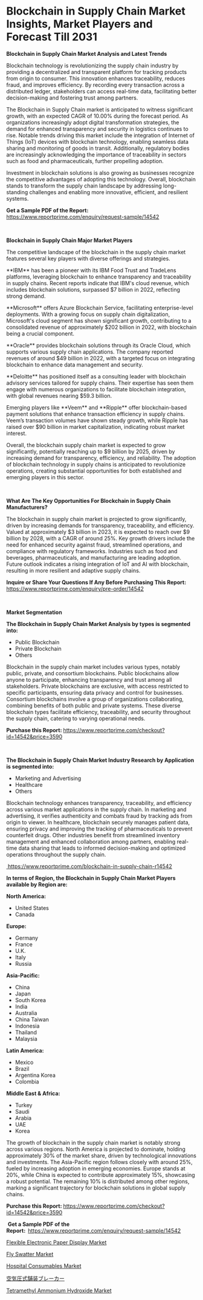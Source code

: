 <p><h1>Blockchain in Supply Chain Market Insights, Market Players and Forecast Till 2031</h1></p><p><strong>Blockchain in Supply Chain Market Analysis and Latest Trends</strong></p>
<p><p>Blockchain technology is revolutionizing the supply chain industry by providing a decentralized and transparent platform for tracking products from origin to consumer. This innovation enhances traceability, reduces fraud, and improves efficiency. By recording every transaction across a distributed ledger, stakeholders can access real-time data, facilitating better decision-making and fostering trust among partners.</p><p>The Blockchain in Supply Chain market is anticipated to witness significant growth, with an expected CAGR of 10.00% during the forecast period. As organizations increasingly adopt digital transformation strategies, the demand for enhanced transparency and security in logistics continues to rise. Notable trends driving this market include the integration of Internet of Things (IoT) devices with blockchain technology, enabling seamless data sharing and monitoring of goods in transit. Additionally, regulatory bodies are increasingly acknowledging the importance of traceability in sectors such as food and pharmaceuticals, further propelling adoption.</p><p>Investment in blockchain solutions is also growing as businesses recognize the competitive advantages of adopting this technology. Overall, blockchain stands to transform the supply chain landscape by addressing long-standing challenges and enabling more innovative, efficient, and resilient systems.</p></p>
<p><strong>Get a Sample PDF of the Report:&nbsp;</strong> <a href="https://www.reportprime.com/enquiry/request-sample/14542">https://www.reportprime.com/enquiry/request-sample/14542</a></p>
<p>&nbsp;</p>
<p><strong>Blockchain in Supply Chain Major Market Players</strong></p>
<p><p>The competitive landscape of the blockchain in the supply chain market features several key players with diverse offerings and strategies. </p><p>**IBM** has been a pioneer with its IBM Food Trust and TradeLens platforms, leveraging blockchain to enhance transparency and traceability in supply chains. Recent reports indicate that IBM's cloud revenue, which includes blockchain solutions, surpassed $7 billion in 2022, reflecting strong demand.</p><p>**Microsoft** offers Azure Blockchain Service, facilitating enterprise-level deployments. With a growing focus on supply chain digitalization, Microsoft's cloud segment has shown significant growth, contributing to a consolidated revenue of approximately $202 billion in 2022, with blockchain being a crucial component.</p><p>**Oracle** provides blockchain solutions through its Oracle Cloud, which supports various supply chain applications. The company reported revenues of around $49 billion in 2022, with a targeted focus on integrating blockchain to enhance data management and security.</p><p>**Deloitte** has positioned itself as a consulting leader with blockchain advisory services tailored for supply chains. Their expertise has seen them engage with numerous organizations to facilitate blockchain integration, with global revenues nearing $59.3 billion.</p><p>Emerging players like **Veem** and **Ripple** offer blockchain-based payment solutions that enhance transaction efficiency in supply chains. Veem’s transaction volumes have shown steady growth, while Ripple has raised over $90 billion in market capitalization, indicating robust market interest.</p><p>Overall, the blockchain supply chain market is expected to grow significantly, potentially reaching up to $9 billion by 2025, driven by increasing demand for transparency, efficiency, and reliability. The adoption of blockchain technology in supply chains is anticipated to revolutionize operations, creating substantial opportunities for both established and emerging players in this sector.</p></p>
<p>&nbsp;</p>
<p><strong>What Are The Key Opportunities For Blockchain in Supply Chain Manufacturers?</strong></p>
<p><p>The blockchain in supply chain market is projected to grow significantly, driven by increasing demands for transparency, traceability, and efficiency. Valued at approximately $3 billion in 2023, it is expected to reach over $9 billion by 2028, with a CAGR of around 25%. Key growth drivers include the need for enhanced security against fraud, streamlined operations, and compliance with regulatory frameworks. Industries such as food and beverages, pharmaceuticals, and manufacturing are leading adoption. Future outlook indicates a rising integration of IoT and AI with blockchain, resulting in more resilient and adaptive supply chains.</p></p>
<p><strong>Inquire or Share Your Questions If Any Before Purchasing This Report:</strong> <a href="https://www.reportprime.com/enquiry/pre-order/14542">https://www.reportprime.com/enquiry/pre-order/14542</a></p>
<p>&nbsp;</p>
<p><strong>Market Segmentation</strong></p>
<p><strong>The Blockchain in Supply Chain Market Analysis by types is segmented into:</strong></p>
<p><ul><li>Public Blockchain</li><li>Private Blockchain</li><li>Others</li></ul></p>
<p><p>Blockchain in the supply chain market includes various types, notably public, private, and consortium blockchains. Public blockchains allow anyone to participate, enhancing transparency and trust among all stakeholders. Private blockchains are exclusive, with access restricted to specific participants, ensuring data privacy and control for businesses. Consortium blockchains involve a group of organizations collaborating, combining benefits of both public and private systems. These diverse blockchain types facilitate efficiency, traceability, and security throughout the supply chain, catering to varying operational needs.</p></p>
<p><strong>Purchase this Report:&nbsp;</strong><a href="https://www.reportprime.com/checkout?id=14542&price=3590">https://www.reportprime.com/checkout?id=14542&price=3590</a></p>
<p>&nbsp;</p>
<p><strong>The Blockchain in Supply Chain Market Industry Research by Application is segmented into:</strong></p>
<p><ul><li>Marketing and Advertising</li><li>Healthcare</li><li>Others</li></ul></p>
<p><p>Blockchain technology enhances transparency, traceability, and efficiency across various market applications in the supply chain. In marketing and advertising, it verifies authenticity and combats fraud by tracking ads from origin to viewer. In healthcare, blockchain securely manages patient data, ensuring privacy and improving the tracking of pharmaceuticals to prevent counterfeit drugs. Other industries benefit from streamlined inventory management and enhanced collaboration among partners, enabling real-time data sharing that leads to informed decision-making and optimized operations throughout the supply chain.</p></p>
<p><a href="https://www.reportprime.com/blockchain-in-supply-chain-r14542">&nbsp;https://www.reportprime.com/blockchain-in-supply-chain-r14542</a></p>
<p><strong>In terms of Region, the Blockchain in Supply Chain Market Players available by Region are:</strong></p>
<p>
    <p> <strong> North America: </strong>
        <ul>
            <li>United States</li>
            <li>Canada</li>
        </ul>
        </p> 
    <p> <strong> Europe: </strong>
        <ul>
            <li>Germany</li>
            <li>France</li>
            <li>U.K.</li>
            <li>Italy</li>
            <li>Russia</li>
        </ul>
        </p> 
    <p> <strong> Asia-Pacific: </strong>
        <ul>
            <li>China</li>
            <li>Japan</li>
            <li>South Korea</li>
            <li>India</li>
            <li>Australia</li>
            <li>China Taiwan</li>
            <li>Indonesia</li>
            <li>Thailand</li>
            <li>Malaysia</li>
        </ul>
        </p> 
    <p> <strong> Latin America: </strong>
        <ul>
            <li>Mexico</li>
            <li>Brazil</li>
            <li>Argentina Korea</li>
            <li>Colombia</li>
        </ul>
        </p> 
    <p> <strong> Middle East & Africa: </strong>
        <ul>
            <li>Turkey</li>
            <li>Saudi</li>
            <li>Arabia</li>
            <li>UAE</li>
            <li>Korea</li>
        </ul>
    </p>
    </p>
<p><p>The growth of blockchain in the supply chain market is notably strong across various regions. North America is projected to dominate, holding approximately 30% of the market share, driven by technological innovations and investments. The Asia-Pacific region follows closely with around 25%, fueled by increasing adoption in emerging economies. Europe stands at 20%, while China is expected to contribute approximately 15%, showcasing a robust potential. The remaining 10% is distributed among other regions, marking a significant trajectory for blockchain solutions in global supply chains.</p></p>
<p><strong>Purchase this Report: </strong><a href="https://www.reportprime.com/checkout?id=14542&price=3590">https://www.reportprime.com/checkout?id=14542&price=3590</a></p>
<p>&nbsp;<strong>Get a Sample PDF of the Report:&nbsp;&nbsp;</strong><a href="https://www.reportprime.com/enquiry/request-sample/14542">https://www.reportprime.com/enquiry/request-sample/14542</a></p>
<p><strong></strong></p>
<p><p><a href="https://medium.com/@ivethfonsecal571/the-flexible-electronic-paper-display-market-insights-report-offers-an-in-depth-and-thorough-c334d1618374">Flexible Electronic Paper Display Market</a></p><p><a href="https://medium.com/@trameciabutler45/the-fly-swatter-market-industry-provides-a-comprehensive-and-current-analysis-of-the-sector-0f19374a0f8f?postPublishedType=initial">Fly Swatter Market</a></p><p><a href="https://github.com/BryceTownsendr/Market-Research-Report-List-6/blob/main/hospital-consumables-market.md">Hospital Consumables Market</a></p><p><a href="https://medium.com/@cleogerhold_78164/%E3%82%B0%E3%83%AD%E3%83%BC%E3%83%90%E3%83%AB%E7%A9%BA%E6%B0%97%E5%9C%A7%E8%88%97%E8%A3%85%E3%83%96%E3%83%AC%E3%83%BC%E3%82%AB%E3%83%BC%E5%B8%82%E5%A0%B4%E3%81%AE%E8%A6%8F%E6%A8%A1%E3%81%A8%E3%82%B7%E3%82%A7%E3%82%A2%E3%81%AE%E5%88%86%E6%9E%90-%E8%A3%BD%E5%93%81%E3%82%BF%E3%82%A4%E3%83%97%E5%88%A5-%E7%94%A8%E9%80%94%E5%88%A5-%E5%9C%B0%E5%9F%9F%E5%88%A5-%E4%BA%88%E6%B8%AC-2024%E5%B9%B4-2031%E5%B9%B4-b6711422c419?postPublishedType=initial">空気圧式舗装ブレーカー</a></p><p><a href="https://issuu.com/reportprime-2/docs/tetramethyl-ammonium-hydroxide-mark_da90642135e301">Tetramethyl Ammonium Hydroxide Market</a></p></p>